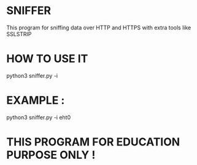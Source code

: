 # SNIFFER
This program for sniffing data over HTTP and HTTPS with extra tools like SSLSTRIP 


# HOW TO USE IT 
python3 sniffer.py -i <your interface>


# EXAMPLE :
python3 sniffer.py -i eht0


# THIS PROGRAM FOR EDUCATION PURPOSE ONLY !

